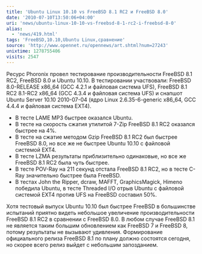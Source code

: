 ```yaml
---
title: 'Ubuntu Linux 10.10 vs FreeBSD 8.1 RC2 и FreeBSD 8.0'
date: '2010-07-10T13:50:06+04:00'
uri: 'news/ubuntu-linux-10-10-vs-freebsd-8-1-rc2-i-freebsd-8-0'
alias: 
  - 'news/419.html'
tags: 'FreeBSD,10.10,Ubuntu Linux,сравнение'
source: 'http://www.opennet.ru/opennews/art.shtml?num=27243'
unixtime: 1278755406
visits: 2547
---
```

Ресурс Phoronix провел тестирование производительности FreeBSD 8.1 RC2, FreeBSD 8.0 и Ubuntu 10.10. В тестировании участвовали: FreeBSD 8.0-RELEASE x86\_64 (GCC 4.2.1 и файловая система UFS), FreeBSD 8.1 RC2 8.1-RC2 x86\_64 (GCC 4.3.4 и файловая система UFS) и снапшот Ubuntu Server 10.10 2010-07-04 (ядро Linux 2.6.35-6-generic x86\_64, GCC 4.4.4 и файловая система EXT4).

*   В тесте LAME MP3 быстрее оказался Ubuntu.
*   В тесте на скорость сжатия утилитой 7-Zip FreeBSD 8.1 RC2 оказался быстрее на 4%.
*   В тесте на сжатие методом Gzip FreeBSD 8.1 RC2 был быстрее FreeBSD 8.0, но все же не быстрее Ubuntu 10.10 с файловой системой EXT4.
*   В тесте LZMA результаты приблизительно одинаковые, но все же FreeBSD 8.1 RC2 была чуть быстрее.
*   В тесте POV-Ray на 211 секунд отстала FreeBSD 8.1 RC2, но в тесте C-Ray значительно быстрее была FreeBSD.
*   В тестах John the Ripper, dcraw, MAFFT, GraphicsMagick, Himeno победила Ubuntu, в тесте Threaded I/O отрыв Ubuntu с файловой системой EXT4 против UFS на FreeBSD составил 50%.

Хотя тестовый выпуск Ubuntu 10.10 был быстрее FreeBSD в большинстве испытаний приятно видеть небольшое увеличение производительности FreeBSD 8.1 RC2 в сравнении с FreeBSD 8.0. В любом случае FreeBSD 8.1 не является таким большим обновлением как FreeBSD 7 и FreeBSD 8, потому результаты не вызывают удивления. Формирование официального релиза FreeBSD 8.1 по плану должно состоятся сегодня, но скорее всего релиз выйдет с небольшим запозданием.
